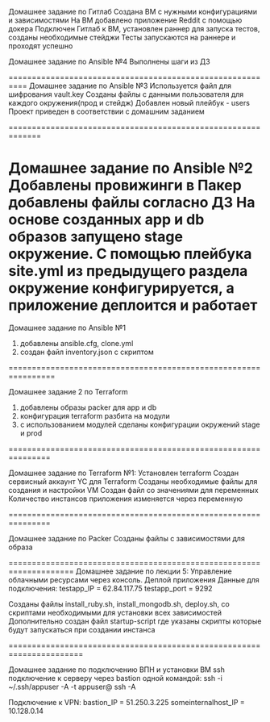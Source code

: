 Домашнее задание по Гитлаб
Создана ВМ с нужными конфигурациями и зависимостями
На ВМ добавлено приложение Reddit с помощью докера
Подключен Гитлаб к ВМ, установлен раннер для запуска тестов, созданы необходимые стейджи
Тесты запускаются на раннере и проходят успешно

Домашнее задание по Ansible №4
Выполнены шаги из ДЗ

==========================================================
Домашнее задание по Ansible №3
Используется файл для шифрования  vault.key
Созданы файлы с данными пользователя для каждого окружения(прод и стейдж)
Добавлен новый плейбук - users
Проект приведен в соответствии с домашним заданием

=============================================================

Домашнее задание по Ansible №2
Добавлены провижинги в Пакер
добавлены файлы согласно ДЗ
На основе созданных app и db образов запущено stage окружение.
С помощью плейбука site.yml из предыдущего
раздела окружение конфигурируется, а приложение деплоится и
работает
===============================================================

Домашнее задание по Ansible №1
1) добавлены ansible.cfg, clone.yml
2) создан файл inventory.json с скриптом

================================================================

Домашнее задание 2 по Terraform
1) добавлены образы packer для app и db
2) конфигурация terraform разбита на модули
3) с использованием модулей сделаны конфигурации окружений stage и prod

===============================================================

Домашнее задание  по Terraform №1:
Установлен terraform
Создан сервисный аккаунт YC для Terraform
Созданы необходимые файлы для создания и настройки VM
Создан файл со значениями для переменных
Количество инстансов приложения изменяется через переменную

===============================================================

Домашнее задание по Packer
Созданы файлы с зависимостями для образа

====================================================================
Домашнее задание по лекции 5:
 Управление облачными ресурсами через консоль. Деплой приложения
Данные для подключения:
testapp_IP = 62.84.117.75
testapp_port = 9292

Созданы файлы install_ruby.sh, install_mongodb.sh, deploy.sh, со скриптами необходимыми
для установки всех зависимостей
Дополнительно создан файл startup-script
где указаны скрипты которые будут запускаться при создании инстанса

======================================================================

Домашнее задание по подключению ВПН и установки ВМ
ssh подключение к серверу через bastion одной командой:
ssh -i ~/.ssh/appuser -A -t appuser@<hop server> ssh -A <target server>

Подключение к VPN:
bastion_IP = 51.250.3.225
someinternalhost_IP = 10.128.0.14
